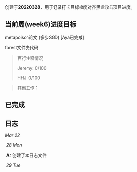 创建于**20220328**，用于记录打卡目标梯度对齐黑盒攻击项目进度。



## 当前周(week6)进度目标

metapoison论文 (多步SGD) [Aya已完成]

forest文件夹代码

> 百行注释情况
>
> Jeremy: 0/100
>
> HHJ: 0/100

> 其他工作：
>
> 



## 已完成





## 日志

*Mar 22*

​	*28 Mon* 

​		**A:** 创建了本日志文件

​	*29 Tue*

​		


